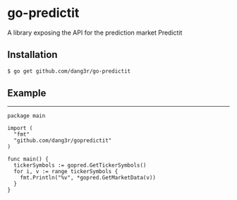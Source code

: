 # go-predictit
A library exposing the API for the prediction market Predictit

## Installation
```sh
$ go get github.com/dang3r/go-predictit
```

## Example
--------------
```
package main

import (
  "fmt"
  "github.com/dang3r/gopredictit"
)

func main() {
  tickerSymbols := gopred.GetTickerSymbols()
  for i, v := range tickerSymbols {
    fmt.Println("%v", *gopred.GetMarketData(v))
  }
}
```
